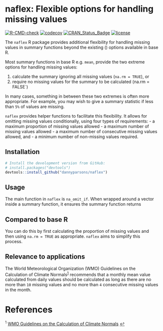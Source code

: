 
<!-- README.md is generated from README.Rmd. Please edit that file -->

# naflex: Flexible options for handling missing values

<!-- badges: start -->

[![R-CMD-check](https://github.com/dannyparsons/naflex/actions/workflows/R-CMD-check.yaml/badge.svg)](https://github.com/dannyparsons/naflex/actions/workflows/R-CMD-check.yaml)
[![codecov](https://codecov.io/gh/dannyparsons/naflex/branch/master/graph/badge.svg?token=MSQKXE5UYR)](https://codecov.io/gh/dannyparsons/naflex)
[![CRAN\_Status\_Badge](https://www.r-pkg.org/badges/version/naflex)](https://cran.r-project.org/package=naflex)
[![license](https://img.shields.io/badge/license-LGPL%20(%3E=%203)-lightgrey.svg)](https://choosealicense.com/)
<!-- badges: end -->

The `naflex` R package provides additional flexibility for handling
missing values in summary functions beyond the existing () options
available in base R.

Most summary functions in base R e.g. `mean`, provide the two extreme
options for handling missing values:

1.  calculate the summary ignoring all missing values (`na.rm = TRUE`),
    or
2.  require no missing values for the summary to be calculated (na.rm =
    FALSE\`)

In many cases, something in between these two extremes is often more
appropriate. For example, you may wish to give a summary statistic if
less than `5%` of values are missing.

`naflex` provides helper functions to facilitate this flexibility. It
allows for omitting missing values conditionally, using four types of
requirements: - a maximum proportion of missing values allowed - a
maximum number of missing values allowed - a maximum number of
consecutive missing values allowed, and - a minimum number of
non-missing values required.

## Installation

``` r
# Install the development version from GitHub:
# install.packages("devtools")
devtools::install_github("dannyparsons/naflex")
```

## Usage

The main function in `naflex` is `na_omit_if`. When wrapped around a
vector inside a summary function, it ensures the summary function
returns

## Compared to base R

You can do this by first calculating the proportion of missing values
and then using `na.rm = TRUE` as appropriate. `naflex` aims to simplify
this process.

## Relevance to applications

The World Meteorological Organization (WMO) Guidelines on the
Calculation of Climate Normals<sup id="a1">[1](#f1)</sup> recommends
that a monthly mean value calculated from daily values should be
calculated as long as there are no more than `10` missing values and no
more than `4` consecutive missing values in the month.

# References

<sup id="f1">1</sup>
<a href="https://library.wmo.int/index.php?lvl=notice_display&id=20130#.XljKS84zZnI">WMO
Guidelines on the Calculation of Climate Normals</a> [↩](#a1)
